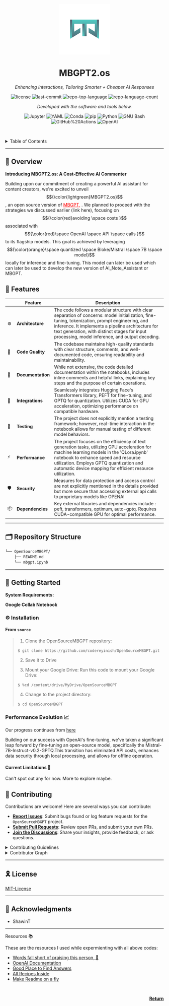 <p align="center">
  <img src="https://github.com/codereyinish/StoreRoom2/blob/main/Images/—Pngtree—letter%20m%20logo_6074170.png" width="160" alt="project-logo">
</p>
<p align="center">
    <h1 align="center">MBGPT2.os</h1>
</p>
<p align="center">
    <em>Enhancing Interactions, Tailoring Smarter + Cheaper AI Responses</em>
</p>
<p align="center">
	<img src="https://img.shields.io/github/license/codereyinish/OpenSourceMBGPT?style=flat&logo=opensourceinitiative&logoColor=white&color=black" alt="license">
	<img src="https://img.shields.io/github/last-commit/codereyinish/OpenSourceMBGPT?style=flat&logo=git&logoColor=white&color=black" alt="last-commit">
	<img src="https://img.shields.io/github/languages/top/codereyinish/OpenSourceMBGPT?style=flat&color=black" alt="repo-top-language">
	<img src="https://img.shields.io/github/languages/count/codereyinish/OpenSourceMBGPT?style=flat&color=black" alt="repo-language-count">
<p align="center">
		<em>Developed with the software and tools below.</em>
</p>
<p align="center">
	<img src="https://img.shields.io/badge/Jupyter-F37626.svg?style=flat&logo=Jupyter&logoColor=white" alt="Jupyter">
	<img src="https://img.shields.io/badge/YAML-CB171E.svg?style=flat&logo=YAML&logoColor=white" alt="YAML">
	<img src="https://img.shields.io/badge/conda-44A833.svg?style=flat&logo=conda&logoColor=white" alt="Conda">
	<img src="https://img.shields.io/badge/pip-3775A9.svg?style=flat&logo=pypa&logoColor=white" alt="pip">
	<img src="https://img.shields.io/badge/Python-3776AB.svg?style=flat&logo=Python&logoColor=white" alt="Python">
	<img src="https://img.shields.io/badge/GNU%20Bash-4EAA25.svg?style=flat&logo=GNU-Bash&logoColor=white" alt="GNU Bash">
	<img src="https://img.shields.io/badge/GitHub%20Actions-2088FF.svg?style=flat&logo=GitHub-Actions&logoColor=white" alt="GitHub%20Actions">
	<img src="https://img.shields.io/badge/OpenAI-1.35.3-412991.svg?style=flat&logo=OpenAI&logoColor=white" alt="OpenAI">
	<br>
</p>


<br><!-- TABLE OF CONTENTS -->
<details>
  <summary>Table of Contents</summary><br>

- [📍 Overview](#-overview)
- [🧩 Features](#-features)
- [🗂️ Repository Structure](#️-repository-structure)
- [📦 Modules](#-modules)
- [🚀 Getting Started](#-getting-started)
  - [⚙️ Installation](#️-installation)
  - [🤖 Usage](#-usage)
  - [🧪 Tests](#-tests)
- [🛠 Project Roadmap](#-project-roadmap)
- [🤝 Contributing](#-contributing)
- [🎗 License](#-license)
- [🔗 Acknowledgments](#-acknowledgments)
</details>
<hr>

## 📍 Overview


**Introducing MBGPT2.os: A Cost-Effective AI Commenter**

Building upon our commitment of creating a powerful AI assistant for content creators, we're excited to unveil $${\color{lightgreen}MBGPT2.os}$$ , an open source version of <a href="https://github.com/codereyinish/MBGPT" style = "color: red;">MBGPT,</a> . We planned to proceed with  the strategies we discussed earlier (link here), focusing on $${\color{red}avoiding \space costs }$$  associated with  $${\color{red}\space OpenAI \space API \space calls  }$$  to its flagship models. This goal is achieved by leveraging  $${\color{orange}\space quantized \space Bloke/Mistral \space 7B \space model}$$  locally for inference and fine-tuning. This model can later be used which can later be used to develop the new version of AI_Note_Assistant or MBGPT.



## 🧩 Features

|    |   Feature         | Description |
|----|-------------------|---------------------------------------------------------------|
| ⚙️  | **Architecture**  | The code follows a modular structure with clear separation of concerns: model initialization, fine-tuning, tokenization, prompt engineering, and inference. It implements a pipeline architecture for text generation, with distinct stages for input processing, model inference, and output decoding. |
| 🔩 | **Code Quality**  | The codebase maintains high-quality standards with clear structure, comments, and well-documented code, ensuring readability and maintainability.|
| 📄 | **Documentation** | While not extensive, the code detailed documentation within the notebooks, includes inline comments  and helpful links, explaining key steps and the purpose of certain operations.|
| 🔌 | **Integrations**  | Seamlessly integrates Hugging Face's Transformers library, PEFT for fine-tuning, and GPTQ for quantization. Utilizes CUDA for GPU acceleration, optimizing performance on compatible hardware.|
| 🧪 | **Testing**       | The project does not explicitly mention a testing framework; however, real-time interaction in the notebook allows for manual testing of different model behaviors.|
| ⚡️  | **Performance**   | The project focuses on the efficiency of text generation tasks, utilizing GPU acceleration for machine learning models in the 'QLora.ipynb' notebook to enhance speed and resource utilization. Employs GPTQ quantization and automatic device mapping for efficient resource utilization.|
| 🛡️ | **Security**      | Measures for data protection and access control are not explicitly mentioned in the details provided but more secure than accessing external api calls to proprietary models like OPENAI|
| 📦 | **Dependencies**  | Key external libraries and dependencies include : peft, transformers, optimum, auto-gptq. Requires CUDA-compatible GPU for optimal performance.|


---

## 🗂️ Repository Structure

```sh
└── OpenSourceMBGPT/
    ├── README.md
    └── mbgpt.ipynb
```

---


## 🚀 Getting Started

**System Requirements:**

 **Google Collab Notebook**

### ⚙️ Installation

<h4>From <code>source</code></h4>

> 1. Clone the OpenSourceMBGPT repository:
>
> ```console
> $ git clone https://github.com/codereyinish/OpenSourceMBGPT.git
> ```
> 2. Save it to Drive
>
>  3. Mount your Google Drive:
Run this code to mount your Google Drive:
> ```console
> $ %cd /content/drive/MyDrive/OpenSourceMBGPT
> ```
>
> 4. Change to the project directory:
> ```console
> $ cd OpenSourceMBGPT
> ```
>


### Performance Evolution 📈
Our progress continues from <a href= "https://github.com/codereyinish/MBGPT#4-fine-tune-implementation" > here </a>

Building on our success with OpenAI's fine-tuning, we've taken a significant leap forward by fine-tuning an open-source model, specifically the Mistral-7B-Instruct-v0.2-GPTQ.This transition has eliminated API costs, enhances data security through local processing, and allows for offline operation. 

#### Current Limitations 🛑
Can't spot out any  for now. More to explore maybe.


## 🤝 Contributing

Contributions are welcome! Here are several ways you can contribute:

- **[Report Issues](https://github.com/codereyinish/OpenSourceMBGPT/issues)**: Submit bugs found or log feature requests for the `OpenSourceMBGPT` project.
- **[Submit Pull Requests](https://github.com/codereyinish/OpenSourceMBGPT/blob/main/CONTRIBUTING.md)**: Review open PRs, and submit your own PRs.
- **[Join the Discussions](https://github.com/codereyinish/OpenSourceMBGPT/discussions)**: Share your insights, provide feedback, or ask questions.

<details closed>
<summary>Contributing Guidelines</summary>

1. **Fork the Repository**: Start by forking the project repository to your github account.
2. **Clone Locally**: Clone the forked repository to your local machine using a git client.
   ```sh
   git clone https://github.com/codereyinish/OpenSourceMBGPT
   ```
3. **Create a New Branch**: Always work on a new branch, giving it a descriptive name.
   ```sh
   git checkout -b new-feature-x
   ```
4. **Make Your Changes**: Develop and test your changes locally.
5. **Commit Your Changes**: Commit with a clear message describing your updates.
   ```sh
   git commit -m 'Implemented new feature x.'
   ```
6. **Push to github**: Push the changes to your forked repository.
   ```sh
   git push origin new-feature-x
   ```
7. **Submit a Pull Request**: Create a PR against the original project repository. Clearly describe the changes and their motivations.
8. **Review**: Once your PR is reviewed and approved, it will be merged into the main branch. Congratulations on your contribution!
</details>

<details closed>
<summary>Contributor Graph</summary>
<br>
<p align="center">
   <a href="https://github.com{/codereyinish/OpenSourceMBGPT/}graphs/contributors">
      <img src="https://contrib.rocks/image?repo=codereyinish/OpenSourceMBGPT">
   </a>
</p>
</details>

---

## 🎗 License

[MIT-License](LICENSE)

---

## 👏 Acknowledgments

- <a href="https://github.com/ShawhinT"  style="text-decoration: none;"> ShawinT </a>

---

Resources 📚

These are the resources I used while expermienting with all above codes: 
<br>
- <a href="https://www.youtube.com/watch?v=4RAvJt3fWoI&list=PLz-ep5RbHosU2hnz5ejezwaYpdMutMVB0&index=10"> Words fall short of praising this person, 💙</a>
- <a href="https://platform.openai.com/docs/overview"> OpenAI Documentation</a>
- <a href="https://community.openai.com/u/closure.onward.07/activity">Good Place to Find Answers</a>
- <a href="https://github.com/openai/openai-cookbook/blob/main/examples/How_to_format_inputs_to_ChatGPT_models.ipynb"> All Recipes Inside</a>
- <a href="https://github.com/eli64s/readme-ai?tab=readme-ov-file#badges">Make Readme on a fly</a>
<br>
<p align="right">
  <a href="#-overview"><b>Return</b></a>
</p>

